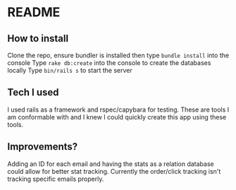 # README

## How to install
Clone the repo, ensure bundler is installed then type `bundle install` into the console
Type `rake db:create` into the console to create the databases locally
Type `bin/rails s` to start the server

## Tech I used
I used rails as a framework and rspec/capybara for testing. These are tools I am conformable with and I knew I could quickly create this app using these tools.

## Improvements?
Adding an ID for each email and having the stats as a relation database could allow for better stat tracking. Currently the order/click tracking isn't tracking specific emails properly.
